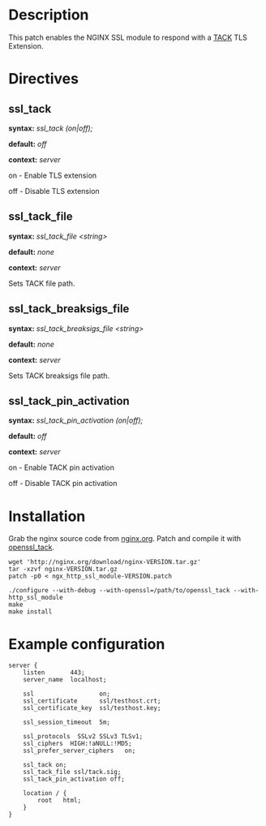 Description
===========

This patch enables the NGINX SSL module to respond with a [TACK](http://tack.io/) TLS Extension.


Directives
==========

ssl_tack
--------
**syntax:** *ssl_tack (on|off);*

**default:** *off*

**context:** *server*

on - Enable TLS extension

off - Disable TLS extension


ssl_tack_file
-------------
**syntax:** *ssl_tack_file &lt;string&gt;*

**default:** *none*

**context:** *server*

Sets TACK file path.


ssl_tack_breaksigs_file
-----------------------
**syntax:** *ssl_tack_breaksigs_file &lt;string&gt;*

**default:** *none*

**context:** *server*

Sets TACK breaksigs file path.


ssl_tack_pin_activation
-----------------------
**syntax:** *ssl_tack_pin_activation (on|off);*

**default:** *off*

**context:** *server*

on - Enable TACK pin activation

off - Disable TACK pin activation


Installation
============

Grab the nginx source code from [nginx.org](<http://nginx.org/>).
Patch and compile it with [openssl_tack](https://github.com/tack/openssl_tack).

    wget 'http://nginx.org/download/nginx-VERSION.tar.gz'
    tar -xzvf nginx-VERSION.tar.gz
    patch -p0 < ngx_http_ssl_module-VERSION.patch

    ./configure --with-debug --with-openssl=/path/to/openssl_tack --with-http_ssl_module
    make
    make install


Example configuration
=====================

    server {
        listen       443;
        server_name  localhost;

        ssl                  on;
        ssl_certificate      ssl/testhost.crt;
        ssl_certificate_key  ssl/testhost.key;

        ssl_session_timeout  5m;

        ssl_protocols  SSLv2 SSLv3 TLSv1;
        ssl_ciphers  HIGH:!aNULL:!MD5;
        ssl_prefer_server_ciphers   on;

        ssl_tack on;
        ssl_tack_file ssl/tack.sig;
        ssl_tack_pin_activation off;

        location / {
            root   html;
        }
    }
